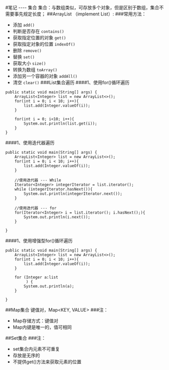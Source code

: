 #笔记 ---- 集合
集合：与数组类似，可存放多个对象，但是区别于数组，集合不需要事先规定长度；
##ArrayList （implement List）:
###常用方法：
* 添加
`add()`
* 判断是否存在
`contains()`
* 获取指定位置的对象
`get()`
* 获取指定对象的位置
`indexOf()`
* 删除
`remove()`
* 替换
`set()`
* 获取大小
`size()`
* 转换为数组
`toArray()`
* 添加另一个容器的对象
`addAll()`
* 清空
`clear()`
###List集合遍历
####1、使用for()循环遍历
```
public static void main(String[] args) {
    ArrayList<Integer> list = new ArrayList<>();
    for(int i = 0; i < 10; i++){
        list.add(Integer.valueOf(i));
    }

    for(int i = 0; i<10; i++){
        System.out.println(list.get(i));
    }
}
```
####1、使用迭代器遍历
```
public static void main(String[] args) {
    ArrayList<Integer> list = new ArrayList<>();
    for(int i = 0; i < 10; i++){
        list.add(Integer.valueOf(i));
    }

    //使用迭代器 --- While
    Iterator<Integer> integerIterator = list.iterator();
    while (integerIterator.hasNext()){
        System.out.println(integerIterator.next());
    }

    //使用迭代器 --- for
    for(Iterator<Integer> i = list.iterator(); i.hasNext();){
        System.out.println(i.next());
    }

}
```
####1、使用增强型for()循环遍历
```
public static void main(String[] args) {
    ArrayList<Integer> list = new ArrayList<>();
    for(int i = 0; i < 10; i++){
        list.add(Integer.valueOf(i));
    }

    for (Integer a:list
         ) {
        System.out.println(a);
    }

}
```
##Map集合
键值对，Map<KEY, VALUE>
###注：

* Map存储方式：键值对
* Map内键是唯一的，值可相同

##Set集合
###注：
* set集合内元素不可重复
* 存放是无序的
* 不提供get()方法来获取元素的位置


